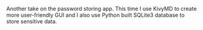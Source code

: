 Another take on the password storing app. This time I use KivyMD to create more user-friendly GUI and I also use Python built SQLite3 database to store sensitive data.
